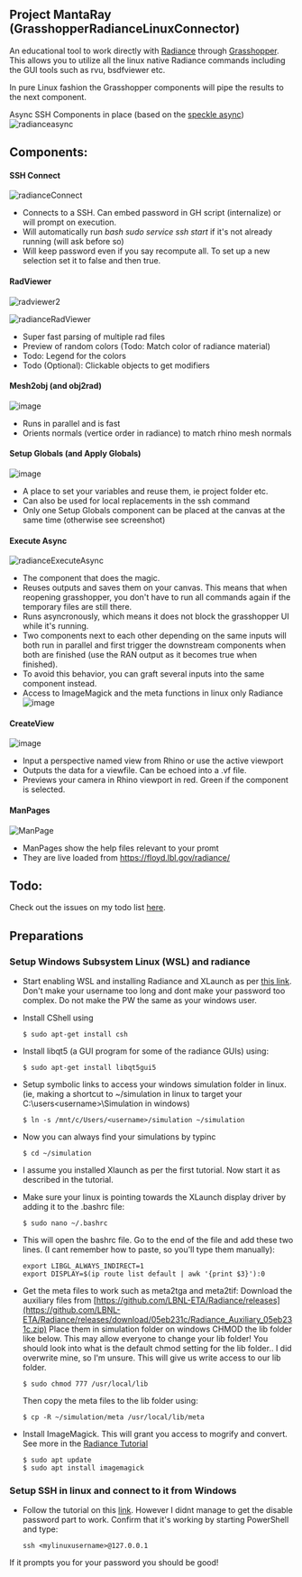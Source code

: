 ## Project MantaRay (GrasshopperRadianceLinuxConnector)
An educational tool to work directly with [Radiance](https://www.radiance-online.org/) through [Grasshopper](https://www.grasshopper3d.com/).
This allows you to utilize all the linux native Radiance commands including the GUI tools such as rvu, bsdfviewer etc.

In pure Linux fashion the Grasshopper components will pipe the results to the next component.

Async SSH Components in place (based on the [speckle async](https://github.com/specklesystems/GrasshopperAsyncComponent))
![radianceasync](https://user-images.githubusercontent.com/19936679/166122160-9a706a61-eaa1-48cb-a5a4-6f95681a83a0.gif)



## Components:
#### SSH Connect
![radianceConnect](https://user-images.githubusercontent.com/19936679/168886070-7af082d4-ba57-417e-a5ff-9d93269a21de.gif)
- Connects to a SSH. Can embed password in GH script (internalize) or will prompt on execution.
- Will automatically run _bash sudo service ssh start_ if it's not already running (will ask before so)
- Will keep password even if you say recompute all. To set up a new selection set it to false and then true.

#### RadViewer
![radviewer2](https://user-images.githubusercontent.com/19936679/173672403-4fa20162-f701-47da-ac44-49b408e8f994.gif)



![radianceRadViewer](https://user-images.githubusercontent.com/19936679/168884796-fea8f5e5-f919-4222-81e4-dd676ce3794f.gif)
- Super fast parsing of multiple rad files
- Preview of random colors (Todo: Match color of radiance material)
- Todo: Legend for the colors
- Todo (Optional): Clickable objects to get modifiers

#### Mesh2obj (and obj2rad)
![image](https://user-images.githubusercontent.com/19936679/158892631-188c4ab0-b364-4b0c-820a-eff9101058e2.png)
- Runs in parallel and is fast
- Orients normals (vertice order in radiance) to match rhino mesh normals


#### Setup Globals (and Apply Globals)
![image](https://user-images.githubusercontent.com/19936679/168888836-58a91cee-17a5-409a-92de-a700d684b3af.png)
- A place to set your variables and reuse them, ie project folder etc.
- Can also be used for local replacements in the ssh command
- Only one Setup Globals component can be placed at the canvas at the same time (otherwise see screenshot)

#### Execute Async
![radianceExecuteAsync](https://user-images.githubusercontent.com/19936679/168891590-600b9434-834d-4f06-8166-10fa62cdab09.gif)
- The component that does the magic.
- Reuses outputs and saves them on your canvas. This means that when reopening grasshopper, you don't have to run all commands again if the temporary files are still there.
- Runs asyncronously, which means it does not block the grasshopper UI while it's running.
- Two components next to each other depending on the same inputs will both run in parallel and first trigger the downstream components when both are finished (use the RAN output as it becomes true when finished).
- To avoid this behavior, you can graft several inputs into the same component instead.
- Access to ImageMagick and the meta functions in linux only Radiance
![image](https://user-images.githubusercontent.com/19936679/159573035-72523b98-e2ad-40d1-ae82-ecc9f5068288.png)

#### CreateView
![image](https://user-images.githubusercontent.com/19936679/169893709-d9d29494-6bf3-48ca-b690-c583e038e1c1.png)
- Input a perspective named view from Rhino or use the active viewport
- Outputs the data for a viewfile. Can be echoed into a .vf file.
- Previews your camera in Rhino viewport in red. Green if the component is selected.

#### ManPages
![ManPage](https://user-images.githubusercontent.com/19936679/179314601-eb0dc6d2-f30a-4bd6-bdc4-8a021f8c2f39.gif)
- ManPages show the help files relevant to your promt
- They are live loaded from https://floyd.lbl.gov/radiance/ 


## Todo:
Check out the issues on my todo list [here](https://github.com/Sonderwoods/GrasshopperRadianceLinuxConnector/issues).



## Preparations

### Setup Windows Subsystem Linux (WSL) and radiance

* Start enabling WSL and installing Radiance and XLaunch as per [this link](https://www.mattiabressanelli.com/engineering/linux-radiance-on-windows-with-wsl-and-x11/).
  Don't make your username too long and dont make your password too complex. Do not make the PW the same as your windows user.

* Install CShell using 

      $ sudo apt-get install csh
* Install libqt5 (a GUI program for some of the radiance GUIs) using:

      $ sudo apt-get install libqt5gui5
* Setup symbolic links to access your windows simulation folder in linux. (ie, making a shortcut to ~/simulation in linux to target your C:\users\<username>\Simulation in windows)

      $ ln -s /mnt/c/Users/<username>/simulation ~/simulation
* Now you can always find your simulations by typinc

      $ cd ~/simulation
* I assume you installed Xlaunch as per the first tutorial. Now start it as described in the tutorial.
* Make sure your linux is pointing towards the XLaunch display driver by adding it to the .bashrc file:

      $ sudo nano ~/.bashrc
* This will open the bashrc file. Go to the end of the file and add these two lines. (I cant remember how to paste, so you'll type them manually):

      export LIBGL_ALWAYS_INDIRECT=1
      export DISPLAY=$(ip route list default | awk '{print $3}'):0
      
* Get the meta files to work such as meta2tga and meta2tif:
  Download the auxiliary files from [https://github.com/LBNL-ETA/Radiance/releases](https://github.com/LBNL-ETA/Radiance/releases/download/05eb231c/Radiance_Auxiliary_05eb231c.zip)
  Place them in simulation folder on windows
  CHMOD the lib folder like below.
  This may allow everyone to change your lib folder!
  You should look into what is the default chmod setting for the lib folder.. I did overwrite mine, so I'm unsure.
  This will give us write access to our lib folder.
  
      $ sudo chmod 777 /usr/local/lib
  Then copy the meta files to the lib folder using:
      
      $ cp -R ~/simulation/meta /usr/local/lib/meta
      
* Install ImageMagick. This will grant you access to mogrify and convert. See more in the [Radiance Tutorial](http://www.jaloxa.eu/resources/radiance/documentation/docs/radiance_tutorial.pdf)


      $ sudo apt update
      $ sudo apt install imagemagick
      

### Setup SSH in linux and connect to it from Windows

* Follow the tutorial on this [link](https://www.illuminiastudios.com/dev-diaries/ssh-on-windows-subsystem-for-linux/). However I didnt manage to get the disable password part to work. Confirm that it's working by starting PowerShell and type:

      ssh <mylinuxusername>@127.0.0.1

If it prompts you for your password you should be good!

